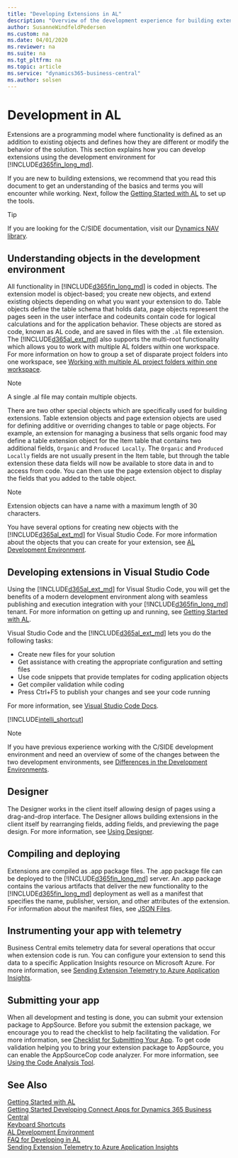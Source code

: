 ```yaml
---
title: "Developing Extensions in AL"
description: "Overview of the development experience for building extensions using the AL language."
author: SusanneWindfeldPedersen
ms.custom: na
ms.date: 04/01/2020
ms.reviewer: na
ms.suite: na
ms.tgt_pltfrm: na
ms.topic: article
ms.service: "dynamics365-business-central"
ms.author: solsen
---
```


# Development in AL

Extensions are a programming model where functionality is defined as an addition to existing objects and defines how they are different or modify the behavior of the solution. This section explains how you can develop extensions using the development environment for [!INCLUDE[d365fin_long_md](includes/d365fin_long_md.md)]. 

If you are new to building extensions, we recommend that you read this document to get an understanding of the basics and terms you will encounter while working. Next, follow the [Getting Started with AL](devenv-get-started.md) to set up the tools.

> [!TIP]  
> If you are looking for the C/SIDE documentation, visit our [Dynamics NAV library](/dynamics-nav/development).

## Understanding objects in the development environment

All functionality in [!INCLUDE[d365fin_long_md](includes/d365fin_long_md.md)] is coded in objects. The extension model is object-based; you create new objects, and extend existing objects depending on what you want your extension to do. Table objects define the table schema that holds data, page objects represent the pages seen in the user interface and codeunits contain code for logical calculations and for the application behavior. These objects are stored as code, known as AL code, and are saved in files with the `.al` file extension. The [!INCLUDE[d365al_ext_md](../includes/d365al_ext_md.md)] also supports the multi-root functionality which allows you to work with multiple AL folders within one workspace. 
For more information on how to group a set of disparate project folders into one workspace, see [Working with multiple AL project folders within one workspace](devenv-multiroot-workspaces.md).


> [!NOTE]  
> A single .al file may contain multiple objects.

There are two other special objects which are specifically used for building extensions. Table extension objects and page extension objects are used for defining additive or overriding changes to table or page objects. For example, an extension for managing a business that sells organic food may define a table extension object for the Item table that contains two additional fields, `Organic` and `Produced Locally`. The `Organic` and `Produced Locally` fields are not usually present in the Item table, but through the table extension these data fields will now be available to store data in and to access from code. You can then use the page extension object to display the fields that you added to the table object.

> [!NOTE]  
> Extension objects can have a name with a maximum length of 30 characters.

You have several options for creating new objects with the [!INCLUDE[d365al_ext_md](../includes/d365al_ext_md.md)] for Visual Studio Code. For more information about the objects that you can create for your extension, see [AL Development Environment](devenv-reference-overview.md).

## Developing extensions in Visual Studio Code
Using the [!INCLUDE[d365al_ext_md](../includes/d365al_ext_md.md)] for Visual Studio Code, you will get the benefits of a modern development environment along with seamless publishing and execution integration with your [!INCLUDE[d365fin_long_md](includes/d365fin_long_md.md)] tenant. For more information on getting up and running, see [Getting Started with AL](devenv-get-started.md).

Visual Studio Code and the [!INCLUDE[d365al_ext_md](../includes/d365al_ext_md.md)] lets you do the following tasks:

- Create new files for your solution
- Get assistance with creating the appropriate configuration and setting files
- Use code snippets that provide templates for coding application objects
- Get compiler validation while coding
- Press Ctrl+F5 to publish your changes and see your code running

For more information, see [Visual Studio Code Docs](https://code.visualstudio.com/docs).

[!INCLUDE[intelli_shortcut](includes/intelli_shortcut.md)]

> [!NOTE]
> If you have previous experience working with the C/SIDE development environment and need an overview of some of the changes between the two development environments, see [Differences in the Development Environments](devenv-differences.md).

## Designer
The Designer works in the client itself allowing design of pages using a drag-and-drop interface. The Designer allows building extensions in the client itself by rearranging fields, adding fields, and previewing the page design. For more information, see [Using Designer](devenv-inclient-designer.md).

## Compiling and deploying
Extensions are compiled as .app package files. The .app package file can be deployed to the [!INCLUDE[d365fin_long_md](includes/d365fin_long_md.md)] server. An .app package contains the various artifacts that deliver the new functionality to the [!INCLUDE[d365fin_long_md](includes/d365fin_long_md.md)] deployment as well as a manifest that specifies the name, publisher, version, and other attributes of the extension. For information about the manifest files, see [JSON Files](devenv-json-files.md).

## Instrumenting your app with telemetry
Business Central emits telemetry data for several operations that occur when extension code is run. You can configure your extension to send this data to a specific Application Insights resource on Microsoft Azure. For more information, see [Sending Extension Telemetry to Azure Application Insights](devenv-application-insights-for-extensions.md).

## Submitting your app
When all development and testing is done, you can submit your extension package to AppSource. Before you submit the extension package, we encourage you to read the checklist to help facilitating the validation. For more information, see [Checklist for Submitting Your App](devenv-checklist-submission.md). To get code validation helping you to bring your extension package to AppSource, you can enable the AppSourceCop code analyzer. For more information, see [Using the Code Analysis Tool](devenv-using-code-analysis-tool.md).

## See Also

[Getting Started with AL](devenv-get-started.md)  
[Getting Started Developing Connect Apps for Dynamics 365 Business Central](devenv-develop-connect-apps.md)  
[Keyboard Shortcuts](devenv-keyboard-shortcuts.md)  
[AL Development Environment](devenv-reference-overview.md)  
[FAQ for Developing in AL](devenv-dev-faq.md)  
[Sending Extension Telemetry to Azure Application Insights](devenv-application-insights-for-extensions.md)  
